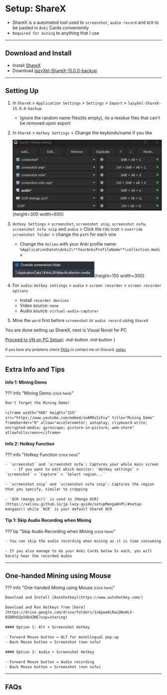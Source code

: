 # Setup: ShareX

- ShareX is a automated tool used to `screenshot`, `audio record` and `OCR` to be pasted in `Anki` Cards conveniently
- `Required for mining` to anything that I use

---

## Download and Install

- Install [ShareX](https://getsharex.com/)
- Download [lazyXel-ShareX-15.0.0-backup](https://drive.google.com/drive/folders/1WGmVeT6pdip-LK8asqi_cF3OC0lvNylL?usp=sharing)

---

## Setting Up

1. In `ShareX` > `Application Settings` > `Settings` > `Import` > `lazyXel-ShareX-15.0.0-backup`
    - Ignore the random name files(its empty), its a residue files that can't be removed upon export

2. In `ShareX` > `Hotkey Settings` > Change the keybinds/name if you like

    ![ShareX Hotkeys](../img/sharex-hotkeys.png){height=300 width=600}

3. `Hotkey Settings` > `screenshot`, `screenshot snip`, `screenshot nsfw`, `screenshot nsfw snip` and `audio` > Click the `COG` icon > `override screenshot folder` > change the `path` for each one
    - Change the `Xelieu` with your Anki profile name: `%ApplicationData%\Anki2\**YourAnkiProfileName**\collection.media`

    ![ShareX Path](../img/sharex-path.png){height=150 width=300}

4. For `audio`: `Hotkey settings` > `audio` > `screen recorder` > `screen recorder options`
    - Install `recorder devices`
    - Video source: `none`
    - Audio source: `virtual-audio-capturer`

5. Mine the `word` first before `screenshot` or `audio record` using `ShareX`

You are done setting up ShareX, next is Visual Novel for PC

[Proceed to VN on PC Setup](setupVnOnPC.md){ .md-button .md-button }

<small>If you have any problems check [FAQs](https://xelieu.github.io/jp-lazy-guide/setupShareX/#faqs) or contact me on Discord: [xelieu](https://www.discordapp.com/users/719459399168426054)</small>

---

## Extra Info and Tips

#### Info 1: Mining Demo

??? info "Mining Demo <small>(click here)</small>"

    Don't forget the Mining Demo!
    
    <iframe width="560" height="315" src="https://www.youtube.com/embed/seAMOvIiFcw" title="Mining Demo" frameborder="0" allow="accelerometer; autoplay; clipboard-write; encrypted-media; gyroscope; picture-in-picture; web-share" allowfullscreen></iframe>

#### Info 2: Hotkey Function

??? info "Hotkey Function <small>(click here)</small>"

    - `screenshot` and `screenshot nsfw`: Captures your whole main screen
        - If you want to edit which monitor: `Hotkey settings` > `screenshot` > `Capture` > `Select region...`

    - `screenshot snip` and `screenshot nsfw snip`: Captures the region that you specify, similar to cropping

    - `OCR (manga_ocr)` is used in [Manga OCR](https://xelieu.github.io/jp-lazy-guide/setupMangaOnPC/#setup-mangaocr) while `OCR` is your default ShareX OCR

#### Tip 1: Skip Audio Recording when Mining

??? tip "Skip Audio Recording when Mining <small>(click here)</small>"

    - You can skip the audio recording when mining as it is time consuming

    - If you also manage to do your Anki Cards below 5s each, you will barely hear the recorded Audio

---

## One-handed Mining using Mouse

??? info "One-handed Mining using Mouse <small>(click here)</small>"

    Download and Install [Autohotkey](https://www.autohotkey.com/)

    Download and Run Hotkeys from [here](https://drive.google.com/drive/folders/1x6pweKLRwLDWvHLV-05QRhOZp5Ob4ZWE?usp=sharing)

    #### Option 1: Alt + Screenshot Hotkey

    - Forward Mouse button = ALT for monolingual pop-up
    - Back Mouse button = Screenshot (non nsfw)

    #### Option 2: Audio + Screenshot Hotkey

    - Forward Mouse button = Audio recording
    - Back Mouse button = Screenshot (non nsfw)

---

## FAQs